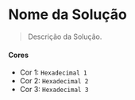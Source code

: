 # Nome da Solução
> Descrição da Solução.
#### Cores
- Cor 1: `Hexadecimal 1`
- Cor 2: `Hexadecimal 2`
- Cor 3: `Hexadecimal 3`
